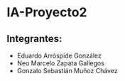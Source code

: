 # IA-Proyecto2

## Integrantes:
- Eduardo Arróspide González
- Neo Marcelo Zapata Gallegos
- Gonzalo Sebastián Muñoz Chávez
